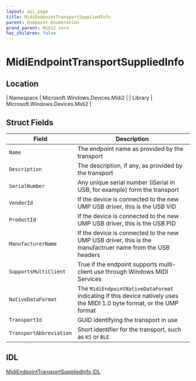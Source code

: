 ```yaml
---
layout: api_page
title: MidiEndpointTransportSuppliedInfo
parent: Endpoint Enumeration
grand_parent: Midi2 core
has_children: false
---
```


# MidiEndpointTransportSuppliedInfo

## Location

| Namespace | Microsoft.Windows.Devices.Midi2 |
| Library | Microsoft.Windows.Devices.Midi2 |

## Struct Fields

| Field | Description |
| --------------- | ----------- |
| `Name` | The endpoint name as provided by the transport |
| `Description` | The description, if any, as provided by the transport |
| `SerialNumber` | Any unique serial number (iSerial in USB, for example) form the transport |
| `VendorId` | If the device is connected to the new UMP USB driver, this is the USB VID |
| `ProductId` | If the device is connected to the new UMP USB driver, this is the USB PID |
| `ManufacturerName` | If the device is connected to the new UMP USB driver, this is the manufactruer name from the USB headers |
| `SupportsMultiClient` | True if the endpoint supports multi-client use through Windows MIDI Services |
| `NativeDataFormat` | The `MidiEndpointNativeDataFormat` indicating if this device natively uses the MIDI 1.0 byte format, or the UMP format |
| `TransportId` | GUID identifying the transport in use |
| `TransportAbbreviation` | Short identifier for the transport, such as `KS` or `BLE` |

## IDL

[MidiEndpointTransportSuppliedInfo IDL](https://github.com/microsoft/MIDI/blob/main/src/app-sdk/winrt/MidiEndpointTransportSuppliedInfo.idl)

